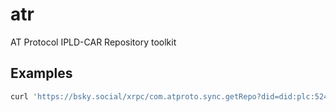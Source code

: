 # atr

AT Protocol IPLD-CAR Repository toolkit

## Examples

```bash
curl 'https://bsky.social/xrpc/com.atproto.sync.getRepo?did=did:plc:524tuhdhh3m7li5gycdn6boe' | atr show
```